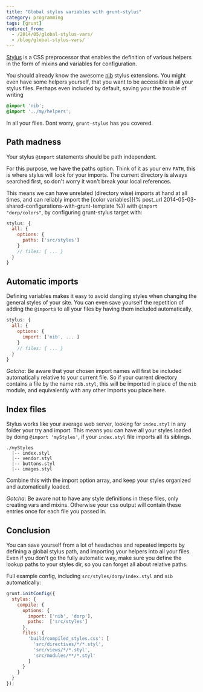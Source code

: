 ```yaml
---
title: "Global stylus variables with grunt-stylus"
category: programming
tags: [grunt]
redirect_from:
  - /2014/05/global-stylus-vars/
  - /blog/global-stylus-vars/
---
```


[Stylus](http://learnboost.github.io/stylus/) is a CSS preprocessor that enables
the definition of various helpers in the form of mixins and variables for
configuration.

You should already know the awesome [nib](http://visionmedia.github.io/nib/)
stylus extensions. You might even have some helpers yourself, that you want to
be accessible in all your stylus files. Perhaps even included by default, saving
your the trouble of writing

```css
@import 'nib';
@import '../my/helpers';
```

In all your files.
Dont worry, `grunt-stylus` has you covered.



## Path madness
Your stylus `@import` statements should be path independent.

For this purpose, we have the paths option. Think of it as your env `PATH`,
this is where stylus will look for your imports. The current directory is always
searched first, so don't worry it won't break your local references.

This means we can have unrelated (directory wise) imports at hand at all times,
and can reliably import the
[color variables]({% post_url 2014-05-03-shared-configurations-with-grunt-template %})
with `@import "dorp/colors"`, by configuring grunt-stylus target with:

```js
stylus: {
  all: {
    options: {
      paths: ['src/styles']
    }
    // files: { ... }
  }
}
```

## Automatic imports
Defining variables makes it easy to avoid dangling styles when changing the
general styles of your site. You can even save yourself the repetition of adding
the `@import`s to all your files by having them included automatically.

```js
stylus: {
  all: {
    options: {
      import: ['nib', ... ]
    }
    // files: { ... }
  }
}
```

*Gotcha*: Be aware that your chosen import names will first be included automatically
relative to your current file. So if your current directory contains a file by
the name `nib.styl`, this will be imported in place of the `nib` module, and
equivalently with any other imports you place here.

## Index files

Stylus works like your average web server, looking for `index.styl` in any folder
your try and import. This means you can have all your styles loaded by doing
`@import 'myStyles'`, if your `index.styl` file imports all its siblings.

```
./myStyles
  |-- index.styl
  |-- vendor.styl
  |-- buttons.styl
  |-- images.styl
```

Combine this with the import option array, and keep your styles organized and
automatically loaded.

*Gotcha*: Be aware not to have any style definitions in these files, only creating
vars and mixins. Otherwise your css output will contain these entries once for
each file you passed in.



## Conclusion

You can save yourself from a lot of headaches and repeated imports by defining
a global stylus path, and importing your helpers into all your files.
Even if you don't go the fully automatic way, make sure you define the lookup
paths to your styles dir, so you can forget all about relative paths.

Full example config, including `src/styles/dorp/index.styl` and `nib` automatically:

```js
grunt.initConfig({
  stylus: {
    compile: {
      options: {
        import: ['nib', 'dorp'],
        paths:  ['src/styles']
      },
      files: {
        'build/compiled_styles.css': [
          'src/directives/*/*.styl',
          'src/views/*/*.styl',
          'src/modules/**/*.styl'
        ]
      }
    }
  }
});
```

